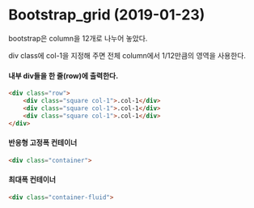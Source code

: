 # Bootstrap_grid (2019-01-23)

bootstrap은 column을 12개로 나누어 놓았다.

div class에 col-1을 지정해 주면 전체 column에서 1/12만큼의 영역을 사용한다.



#### 내부 div들을 한 줄(row)에 출력한다.

```html
<div class="row">
    <div class="square col-1">.col-1</div>
    <div class="square col-1">.col-1</div>
    <div class="square col-1">.col-1</div>
</div>
```



#### 반응형 고정폭 컨테이너

```html
<div class="container">
```

#### 최대폭 컨테이너

```html
<div class="container-fluid">
```